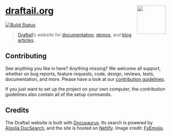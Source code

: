 # [draftail.org](https://www.draftail.org/) [<img src="https://raw.githubusercontent.com/thibaudcolas/draftail.org/master/.github/draftail-logo.svg?sanitize=true" width="90" height="90" align="right">](https://www.draftail.org/)

[![Build Status](https://travis-ci.com/thibaudcolas/draftail.org.svg?branch=master)](https://travis-ci.com/thibaudcolas/draftail.org)

> [Draftail](https://www.draftail.org/)’s website for [documentation](https://www.draftail.org/docs/getting-started), [demos](https://www.draftail.org/examples), and [blog articles](https://www.draftail.org/blog/).

## Contributing

See anything you like in here? Anything missing? We welcome all support, whether on bug reports, feature requests, code, design, reviews, tests, documentation, and more. Please have a look at our [contribution guidelines](.github/CONTRIBUTING.md).

If you just want to set up the project on your own computer, the contribution guidelines also contain all of the setup commands.

## Credits

The Draftail website is built with [Docusaurus](https://docusaurus.io/). Its search is powered by [Algolia DocSearch](https://community.algolia.com/docsearch/), and the site is hosted on [Netlify](https://www.netlify.com/). Image credit: [FxEmojis](https://github.com/mozilla/fxemoji).
